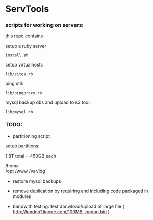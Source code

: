 # ServTools 
### scripts for working on servers:

this repo contains 

setup a ruby server

    install.sh

setup virtualhosts 

    lib/sites.rb


ping util:

    lib/pingproxy.rb


mysql backup dbs and upload to s3 tool:

    lib/mysql.rb


### TODO:

- partitioning script

setup partitions:

1.8T total = 450GB each

/home     
/opt
/www
/var/log


- restore mysql backups

- remove duplication by requiring and including code packaged in modules

- bandwith testing: test donwload/upload of large file ( http://london1.linode.com/100MB-london.bin )